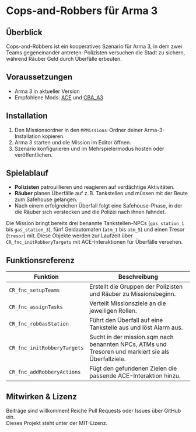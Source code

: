 # Cops-and-Robbers für Arma 3

## Überblick
Cops-and-Robbers ist ein kooperatives Szenario für Arma 3, in dem zwei Teams gegeneinander antreten: Polizisten versuchen die Stadt zu sichern, während Räuber Geld durch Überfälle erbeuten.

## Voraussetzungen
- Arma 3 in aktueller Version
- Empfohlene Mods: [ACE](https://ace3mod.com) und [CBA_A3](https://github.com/CBATeam/CBA_A3)

## Installation
1. Den Missionsordner in den `MPMissions`-Ordner deiner Arma-3-Installation kopieren.
2. Arma 3 starten und die Mission im Editor öffnen.
3. Szenario konfigurieren und im Mehrspielermodus hosten oder veröffentlichen.

## Spielablauf
- **Polizisten** patrouillieren und reagieren auf verdächtige Aktivitäten.
- **Räuber** planen Überfälle auf z. B. Tankstellen und müssen mit der Beute zum Safehouse gelangen.
- Nach einem erfolgreichen Überfall folgt eine Safehouse-Phase, in der die Räuber sich verstecken und die Polizei nach ihnen fahndet.

Die Mission bringt bereits drei benannte Tankstellen-NPCs (`gas_station_1` bis `gas_station_3`),
fünf Geldautomaten (`atm_1` bis `atm_5`) und einen Tresor (`tresor`) mit. Diese Objekte werden zur
Laufzeit über `CR_fnc_initRobberyTargets` mit ACE-Interaktionen für Überfälle versehen.

## Funktionsreferenz
| Funktion | Beschreibung |
| --- | --- |
| `CR_fnc_setupTeams` | Erstellt die Gruppen der Polizisten und Räuber zu Missionsbeginn. |
| `CR_fnc_assignTasks` | Verteilt Missionsziele an die jeweiligen Rollen. |
| `CR_fnc_robGasStation` | Führt den Überfall auf eine Tankstelle aus und löst Alarm aus. |
| `CR_fnc_initRobberyTargets` | Sucht in der mission.sqm nach benannten NPCs, ATMs und Tresoren und markiert sie als Überfallziele. |
| `CR_fnc_addRobberyActions` | Fügt den gefundenen Zielen die passende ACE-Interaktion hinzu. |

## Mitwirken & Lizenz
Beiträge sind willkommen! Reiche Pull Requests oder Issues über GitHub ein.  
Dieses Projekt steht unter der MIT-Lizenz.
